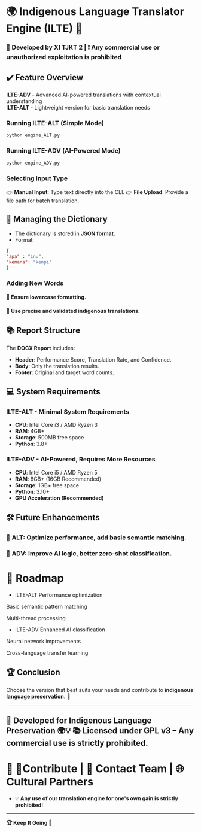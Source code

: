 # 🌍 Indigenous Language Translator Engine (ILTE) 🌿  
### 📌 Developed by XI TJKT 2 | ❗ Any commercial use or unauthorized exploitation is prohibited

## ✔️ Feature Overview
**ILTE-ADV** - Advanced AI-powered translations with contextual understanding  
**ILTE-ALT** - Lightweight version for basic translation needs

### **Running ILTE-ALT (Simple Mode)**
```sh
python engine_ALT.py
```

### **Running ILTE-ADV (AI-Powered Mode)**
```sh
python engine_ADV.py
```

### **Selecting Input Type**
👉 **Manual Input**: Type text directly into the CLI.
👉 **File Upload**: Provide a file path for batch translation.

## 📁 Managing the Dictionary
- The dictionary is stored in **JSON format**.
- Format:
```json
{
"apa" : "inu",
"kemana": "kenpi"
}
```

### Adding New Words
#### 📌 **Ensure lowercase formatting**.
#### 📌 **Use precise and validated indigenous translations**.

## 📚 Report Structure
The **DOCX Report** includes:
- **Header**: Performance Score, Translation Rate, and Confidence.
- **Body**: Only the translation results.
- **Footer**: Original and target word counts.

## 💻 System Requirements
### **ILTE-ALT - Minimal System Requirements**
- **CPU**: Intel Core i3 / AMD Ryzen 3
- **RAM**: 4GB+
- **Storage**: 500MB free space
- **Python**: 3.8+

### **ILTE-ADV - AI-Powered, Requires More Resources**
- **CPU**: Intel Core i5 / AMD Ryzen 5
- **RAM**: 8GB+ (16GB Recommended)
- **Storage**: 1GB+ free space
- **Python**: 3.10+
- **GPU Acceleration (Recommended)**

## 🛠 Future Enhancements
### 🔹 **ALT:** Optimize performance, add basic semantic matching.
### 🔹 **ADV:** Improve AI logic, better zero-shot classification.

# 🔮 Roadmap
- ILTE-ALT
Performance optimization

Basic semantic pattern matching

Multi-thread processing

- ILTE-ADV
Enhanced AI classification

Neural network improvements

Cross-language transfer learning

## 🏆 Conclusion
Choose the version that best suits your needs and contribute to **indigenous language preservation**. 🚀 

---
🔗 **Developed for Indigenous Language Preservation** 🌍💡 
📚 **Licensed under GPL v3** – Any commercial use is strictly prohibited. 
---
# 📌 🤝Contribute | 📧 Contact Team | 🌐 Cultural Partners
- 💡 **Any use of our translation engine for one's own gain is strictly prohibited!**
---
__🏆 Keep It Going 🤝__


